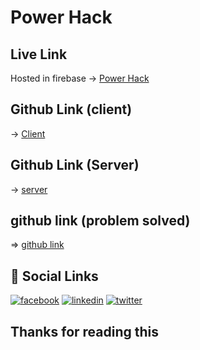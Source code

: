 # Power Hack

## Live Link

Hosted in firebase -> [Power Hack](https://programming-hero-task.netlify.app/)

## Github Link (client)

-> [Client](https://github.com/masud90895/programming-hero-task)


## Github Link (Server)

-> [server](https://github.com/masud90895/programming-hero-task-server)
## github link (problem solved)

=> [github link](https://github.com/masud90895/javascript-problem-solved)

## 🔗 Social Links

[![facebook](https://img.shields.io/badge/Facebook-1877F2?style=for-the-badge&logo=facebook&logoColor=white)](https://www.facebook.com/masud90895)
[![linkedin](https://img.shields.io/badge/linkedin-0A66C2?style=for-the-badge&logo=linkedin&logoColor=white)](https://www.linkedin.com/in/mdmahafujurrahamanmasud/)
[![twitter](https://img.shields.io/badge/twitter-1DA1F2?style=for-the-badge&logo=twitter&logoColor=white)](https://twitter.com/masud90895)

## Thanks for reading this